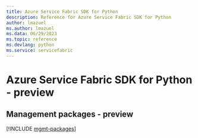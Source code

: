```yaml
---
title: Azure Service Fabric SDK for Python
description: Reference for Azure Service Fabric SDK for Python
author: lmazuel
ms.author: lmazuel
ms.data: 06/29/2023
ms.topic: reference
ms.devlang: python
ms.service: servicefabric
---
```

# Azure Service Fabric SDK for Python - preview

## Management packages - preview
[!INCLUDE [mgmt-packages](service-fabric-mgmt-index.md)]
